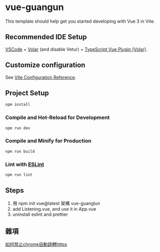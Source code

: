 # vue-guangun

This template should help get you started developing with Vue 3 in Vite.

## Recommended IDE Setup

[VSCode](https://code.visualstudio.com/) + [Volar](https://marketplace.visualstudio.com/items?itemName=Vue.volar) (and disable Vetur) + [TypeScript Vue Plugin (Volar)](https://marketplace.visualstudio.com/items?itemName=Vue.vscode-typescript-vue-plugin).

## Customize configuration

See [Vite Configuration Reference](https://vitejs.dev/config/).

## Project Setup

```sh
npm install
```

### Compile and Hot-Reload for Development

```sh
npm run dev
```

### Compile and Minify for Production

```sh
npm run build
```

### Lint with [ESLint](https://eslint.org/)

```sh
npm run lint
```
## Steps
1. 用 npm init vue@latest 架構 vue-guanglun
2. add Listening.vue, and use it in App.vue
3. uninstall eslint and prettier
   
## 雜項
[如何禁止chrome自動跳轉https](https://www.796t.com/content/1545632058.html)